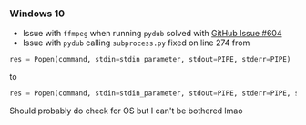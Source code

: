 ### Windows 10
- Issue with `ffmpeg` when running `pydub` solved with [GitHub Issue #604](https://github.com/jiaaro/pydub/issues/604)
- Issue with `pydub` calling `subprocess.py` fixed on line 274
from 
```python
res = Popen(command, stdin=stdin_parameter, stdout=PIPE, stderr=PIPE)

```
to
```python
res = Popen(command, stdin=stdin_parameter, stdout=PIPE, stderr=PIPE, shell=True)

```
Should probably do check for OS but I can't be bothered lmao
